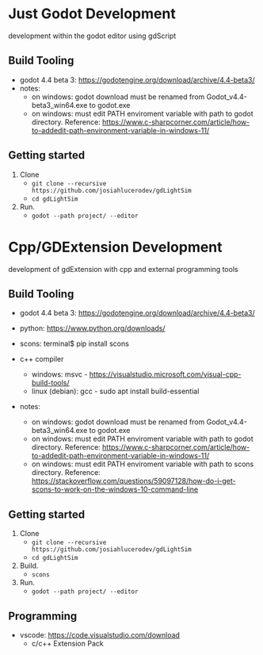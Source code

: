 # Just Godot Development 
development within the godot editor using gdScript

## Build Tooling 
- godot 4.4 beta 3: https://godotengine.org/download/archive/4.4-beta3/ 
- notes:
    * on windows: godot download must be renamed from Godot_v4.4-beta3_win64.exe to godot.exe 
    * on windows: must edit PATH enviroment variable with path to godot directory. Reference: https://www.c-sharpcorner.com/article/how-to-addedit-path-environment-variable-in-windows-11/
## Getting started
1. Clone
    - `git clone --recursive https://github.com/josiahlucerodev/gdLightSim`
    - `cd gdLightSim`
3. Run.
    - `godot --path project/ --editor`

# Cpp/GDExtension Development 
development of gdExtension with cpp and external programming tools

## Build Tooling 
- godot 4.4 beta 3: https://godotengine.org/download/archive/4.4-beta3/ 
- python: https://www.python.org/downloads/
- scons: terminal$ pip install scons
- c++ compiler
    * windows: msvc - https://visualstudio.microsoft.com/visual-cpp-build-tools/
    * linux (debian): gcc - sudo apt install build-essential

- notes:
    * on windows: godot download must be renamed from Godot_v4.4-beta3_win64.exe to godot.exe 
    * on windows: must edit PATH enviroment variable with path to godot directory. Reference: https://www.c-sharpcorner.com/article/how-to-addedit-path-environment-variable-in-windows-11/
    * on windows: must edit PATH enviroment variable with path to scons directory. Reference: https://stackoverflow.com/questions/59097128/how-do-i-get-scons-to-work-on-the-windows-10-command-line

## Getting started
1. Clone
    - `git clone --recursive https://github.com/josiahlucerodev/gdLightSim`
    - `cd gdLightSim`
2. Build.
    - `scons`
3. Run.
    - `godot --path project/ --editor`

## Programming 
- vscode: https://code.visualstudio.com/download
    * c/c++ Extension Pack 